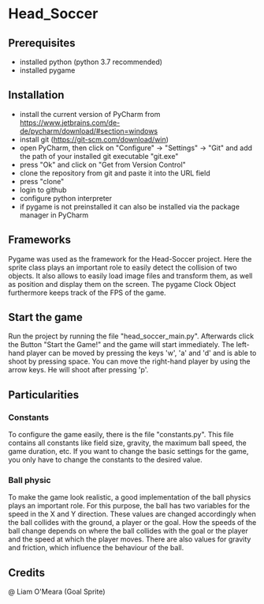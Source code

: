 # Head_Soccer

## Prerequisites

- installed python (python 3.7 recommended)
- installed pygame

## Installation

- install the current version of PyCharm from https://www.jetbrains.com/de-de/pycharm/download/#section=windows
- install git (https://git-scm.com/download/win)
- open PyCharm, then click on "Configure" -> "Settings" -> "Git" and add the path of your installed git executable "git.exe"
- press "Ok" and click on "Get from Version Control"
- clone the repository from git and paste it into the URL field
- press "clone"
- login to github
- configure python interpreter
- if pygame is not preinstalled it can also be installed via the package manager in PyCharm

## Frameworks

Pygame was used as the framework for the Head-Soccer project. Here the sprite class plays an important role to easily detect the collision of two objects. It also allows to easily load image files and transform them, as well as position and display them on the screen. The pygame Clock Object furthermore keeps track of the FPS of the game.

## Start the game

Run the project by running the file "head_soccer_main.py". Afterwards click the Button "Start the Game!" and the game will start immediately. The left-hand player can be moved by pressing the keys 'w', 'a' and 'd' and is able to shoot by pressing space. You can move the right-hand player by using the arrow keys. He will shoot after pressing 'p'.

## Particularities

### Constants

To configure the game easily, there is the file "constants.py". This file contains all constants like field size, gravity, the maximum ball speed, the game duration, etc. If you want to change the basic settings for the game, you only have to change the constants to the desired value.

### Ball physic

To make the game look realistic, a good implementation of the ball physics plays an important role. For this purpose, the ball has two variables for the speed in the X and Y direction. These values are changed accordingly when the ball collides with the ground, a player or the goal. How the speeds of the ball change depends on where the ball collides with the goal or the player and the speed at which the player moves. There are also values for gravity and friction, which influence the behaviour of the ball.

## Credits

@ Liam O'Meara (Goal Sprite)
